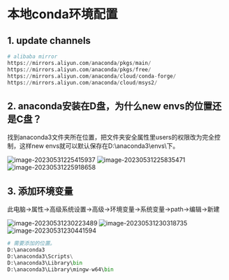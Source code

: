 # 本地conda环境配置

## 1. update channels

```python
# alibaba mirror
https://mirrors.aliyun.com/anaconda/pkgs/main/
https://mirrors.aliyun.com/anaconda/pkgs/free/
https://mirrors.aliyun.com/anaconda/cloud/conda-forge/
https://mirrors.aliyun.com/anaconda/cloud/msys2/
```

## 2. anaconda安装在D盘，为什么new envs的位置还是C盘？

找到anaconda3文件夹所在位置，把文件夹安全属性里users的权限改为完全控制，这样new envs就可以默认保存在D:\anaconda3\envs\下。

![image-20230531225415937](https://cdn.jsdelivr.net/gh/ZL85/ImageBed@main//image-20230531225415937.png)
![image-20230531225835471](https://cdn.jsdelivr.net/gh/ZL85/ImageBed@main//image-20230531225835471.png)
![image-20230531225918658](https://cdn.jsdelivr.net/gh/ZL85/ImageBed@main//image-20230531225918658.png)

## 3. 添加环境变量

此电脑->属性->高级系统设置->高级->环境变量->系统变量->path->编辑->新建

![image-20230531230223489](https://cdn.jsdelivr.net/gh/ZL85/ImageBed@main//image-20230531230223489.png)
![image-20230531230318735](https://cdn.jsdelivr.net/gh/ZL85/ImageBed@main//image-20230531230318735.png)
![image-20230531230441594](https://cdn.jsdelivr.net/gh/ZL85/ImageBed@main//image-20230531230441594.png)

```python
# 需要添加的位置。
D:\anaconda3
D:\anaconda3\Scripts\
D:\anaconda3\Library\bin
D:\anaconda3\Library\mingw-w64\bin
```